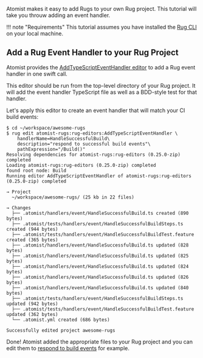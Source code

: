 Atomist makes it easy to add Rugs to your own Rug project. This tutorial will
take you throuw adding an event handler.

!!! note "Requirements"
    This tutorial assumes you have installed the [Rug CLI][ugcli] on your local
    machine.

[ugcli]: /user-guide/interfaces/cli/index.md

## Add a Rug Event Handler to your Rug Project

Atomist provides the [AddTypeScriptEventHandler editor][addevh] to add a Rug 
event handler in one swift call.

[addevh]: https://github.com/atomist-rugs/rug-editors#addtypescripteventhandler

This editor should be run from the top-level directory of your Rug project. It
will add the event handler TypeScript file as well as a BDD-style test for that
handler. 

Let's apply this editor to create an event handler that will match your CI
build events:

```console
$ cd ~/workspace/awesome-rugs
$ rug edit atomist-rugs:rug-editors:AddTypeScriptEventHandler \
    handlerName=HandleSuccessfulBuild\
    description="respond to successful build events"\
    pathExpression="/Build()"
Resolving dependencies for atomist-rugs:rug-editors (0.25.0·zip) completed
Loading atomist-rugs:rug-editors (0.25.0·zip) completed
found root node: Build                                                                                                                                                                                           
Running editor AddTypeScriptEventHandler of atomist-rugs:rug-editors (0.25.0·zip) completed

→ Project
  ~/workspace/awesome-rugs/ (25 kb in 22 files)

→ Changes
  ├── .atomist/handlers/event/HandleSuccessfulBuild.ts created (890 bytes)
  ├── .atomist/tests/handlers/event/HandleSuccessfulBuildSteps.ts created (944 bytes)
  ├── .atomist/tests/handlers/event/HandleSuccessfulBuildTest.feature created (365 bytes)
  ├── .atomist/handlers/event/HandleSuccessfulBuild.ts updated (828 bytes)
  ├── .atomist/handlers/event/HandleSuccessfulBuild.ts updated (825 bytes)
  ├── .atomist/handlers/event/HandleSuccessfulBuild.ts updated (824 bytes)
  ├── .atomist/handlers/event/HandleSuccessfulBuild.ts updated (826 bytes)
  ├── .atomist/handlers/event/HandleSuccessfulBuild.ts updated (840 bytes)
  ├── .atomist/tests/handlers/event/HandleSuccessfulBuildSteps.ts updated (942 bytes)
  ├── .atomist/tests/handlers/event/HandleSuccessfulBuildTest.feature updated (362 bytes)
  └── .atomist.yml created (686 bytes)

Successfully edited project awesome-rugs
```

Done! Atomist added the appropriate files to your Rug project and you can 
edit them to [respond to build events][editevh] for example.

[editevh]: send-message-on-build.md